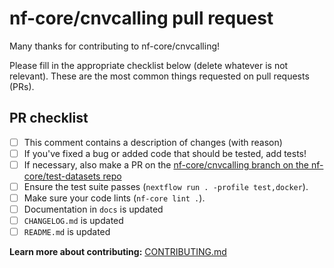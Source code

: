 # nf-core/cnvcalling pull request

Many thanks for contributing to nf-core/cnvcalling!

Please fill in the appropriate checklist below (delete whatever is not relevant).
These are the most common things requested on pull requests (PRs).

## PR checklist

- [ ] This comment contains a description of changes (with reason)
- [ ] If you've fixed a bug or added code that should be tested, add tests!
- [ ] If necessary, also make a PR on the [nf-core/cnvcalling branch on the nf-core/test-datasets repo](https://github.com/nf-core/test-datasets/pull/new/nf-core/cnvcalling)
- [ ] Ensure the test suite passes (`nextflow run . -profile test,docker`).
- [ ] Make sure your code lints (`nf-core lint .`).
- [ ] Documentation in `docs` is updated
- [ ] `CHANGELOG.md` is updated
- [ ] `README.md` is updated

**Learn more about contributing:** [CONTRIBUTING.md](https://github.com/nf-core/cnvcalling/tree/master/.github/CONTRIBUTING.md)